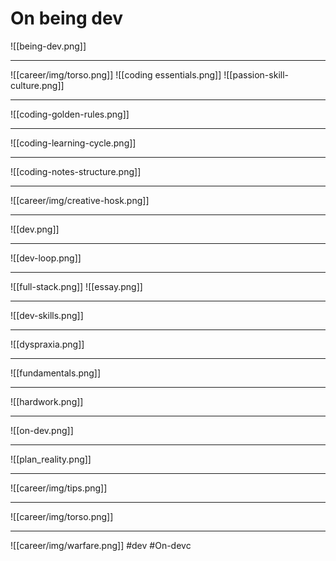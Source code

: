 # On being dev
![[being-dev.png]]
***
![[career/img/torso.png]]
![[coding essentials.png]]
![[passion-skill-culture.png]]
***
![[coding-golden-rules.png]]
***
![[coding-learning-cycle.png]]
***
![[coding-notes-structure.png]]
***
![[career/img/creative-hosk.png]]
***
![[dev.png]]
***
![[dev-loop.png]]
***
![[full-stack.png]]
![[essay.png]]
***
![[dev-skills.png]]
***
![[dyspraxia.png]]
***
![[fundamentals.png]]
***
![[hardwork.png]]
***
![[on-dev.png]]
***
![[plan_reality.png]]
***
![[career/img/tips.png]]
***
![[career/img/torso.png]]
***
![[career/img/warfare.png]]
#dev #On-devc